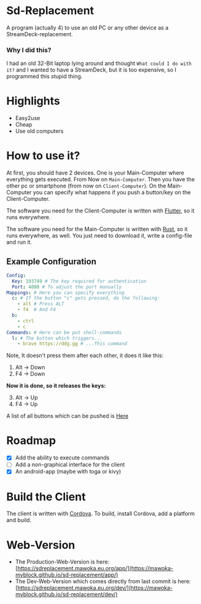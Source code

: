# Sd-Replacement

A program (actually 4) to use an old PC or any other device as a StreamDeck-replacement.

### Why I did this?

I had an old 32-Bit laptop lying around and thought `What could I do with it?` and I wanted to have a StreamDeck, but it
is too expensive, so I programmed this stupid thing.

# Highlights

- Easy2use
- Cheap
- Use old computers

[//]: # (- Web-Version available, [HERE]&#40;https://mawoka-myblock.github.io/sd-replacement/app/&#41;)

# How to use it?

At first, you should have 2 devices. One is your Main-Computer where everything gets executed. From Now
on `Main-Computer`. Then you have the other pc or smartphone (from now on `Client-Computer`). On the Main-Computer you
can specify what happens if you push a button/key on the Client-Computer.

The software you need for the Client-Computer is written with [Flutter](https://flutter.dev/), so it runs everywhere.

The software you need for the Main-Computer is written with [Rust](https://www.rust-lang.org/), so it runs everywhere,
as well.
You just need to download it, write a config-file and run it.

## Example Configuration

```yaml
Config:
  Key: 193749 # The key required for authentication 
  Port: 4000 # To adjust the port manually
Mappings: # Here you can specify everything
  c: # If the button "c" gets pressed, do the following:
    - alt # Press ALT
    - f4  # And F4
  b:
    - ctrl
    - c
Commands: # Here can be put shell-commands
  l: # The button which triggers...
    - brave https://ddg.gg # ...This command
```

Note, It doesn't press them after each other, it does it like this:

1. Alt -> Down
2. F4 -> Down

**Now it is done, so it releases the keys:**

3. Alt -> Up
4. F4 -> Up

A list of all buttons which can be pushed
is [Here](https://pyautogui.readthedocs.io/en/latest/keyboard.html#keyboard-keys)

# Roadmap

- [x] Add the ability to execute commands
- [ ] Add a non-graphical interface for the client
- [x] An android-app (maybe with toga or kivy)

# Build the Client

The client is written with [Cordova](https://cordova.apache.org). To build, install Cordova, add a platform and build.

# Web-Version

- The Production-Web-Version is
  here: [https://sdreplacement.mawoka.eu.org/app/](https://mawoka-myblock.github.io/sd-replacement/app/)
- The Dev-Web-Version which comes directly from last commit is
  here: [https://sdreplacement.mawoka.eu.org/dev/](https://mawoka-myblock.github.io/sd-replacement/dev/)
